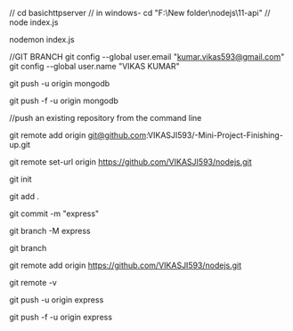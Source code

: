 // cd basichttpserver
// in windows-  cd "F:\New folder\nodejs\11-api"
// node index.js

nodemon index.js

//GIT BRANCH
 git config --global user.email "kumar.vikas593@gmail.com"
  git config --global user.name "VIKAS KUMAR"


git push -u origin mongodb

git push -f -u origin mongodb

//push an existing repository from the command line

git remote add origin git@github.com:VIKASJI593/-Mini-Project-Finishing-up.git

git remote set-url origin https://github.com/VIKASJI593/nodejs.git

git init

git add .

git commit -m "express"

git branch -M express

git branch

git remote add origin https://github.com/VIKASJI593/nodejs.git

git remote -v

git push -u origin express

git push -f -u origin express
